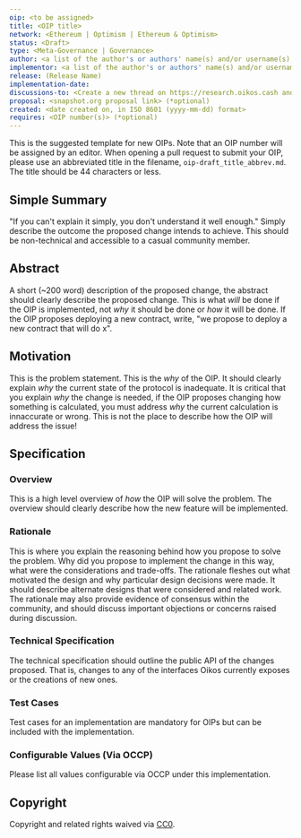```yaml
---
oip: <to be assigned>
title: <OIP title>
network: <Ethereum | Optimism | Ethereum & Optimism>
status: <Draft>
type: <Meta-Governance | Governance>
author: <a list of the author's or authors' name(s) and/or username(s), or name(s) and email(s), e.g. (use with the parentheses or triangular brackets): FirstName LastName (@GitHubUsername), FirstName LastName <foo@bar.com>, FirstName (@GitHubUsername) and GitHubUsername (@GitHubUsername)>
implementor: <a list of the author's or authors' name(s) and/or username(s), or name(s) and email(s), e.g. (use with the parentheses or triangular brackets): FirstName LastName (@GitHubUsername), FirstName LastName <foo@bar.com>, FirstName (@GitHubUsername) and GitHubUsername (@GitHubUsername)>
release: (Release Name)
implementation-date:
discussions-to: <Create a new thread on https://research.oikos.cash and drop the link here>
proposal: <snapshot.org proposal link> (*optional)
created: <date created on, in ISO 8601 (yyyy-mm-dd) format>
requires: <OIP number(s)> (*optional)
---
```


<!--You can leave these HTML comments in your merged OIP and delete the visible duplicate text guides, they will not appear and may be helpful to refer to if you edit it again. This is the suggested template for new OIPs. Note that an OIP number will be assigned by an editor. When opening a pull request to submit your OIP, please use an abbreviated title in the filename, `oip-draft_title_abbrev.md`. The title should be 44 characters or less.-->

This is the suggested template for new OIPs. Note that an OIP number will be assigned by an editor. When opening a pull request to submit your OIP, please use an abbreviated title in the filename, `oip-draft_title_abbrev.md`. The title should be 44 characters or less.

## Simple Summary

<!--"If you can't explain it simply, you don't understand it well enough." Simply describe the outcome the proposed changes intends to achieve. This should be non-technical and accessible to a casual community member.-->

"If you can't explain it simply, you don't understand it well enough." Simply describe the outcome the proposed change intends to achieve. This should be non-technical and accessible to a casual community member.

## Abstract

<!--A short (~200 word) description of the proposed change, the abstract should clearly describe the proposed change. This is what *will* be done if the OIP is implemented, not *why* it should be done or *how* it will be done. If the OIP proposes deploying a new contract, write, "we propose to deploy a new contract that will do x".-->

A short (~200 word) description of the proposed change, the abstract should clearly describe the proposed change. This is what _will_ be done if the OIP is implemented, not _why_ it should be done or _how_ it will be done. If the OIP proposes deploying a new contract, write, "we propose to deploy a new contract that will do x".

## Motivation

<!--This is the problem statement. This is the *why* of the OIP. It should clearly explain *why* the current state of the protocol is inadequate.  It is critical that you explain *why* the change is needed, if the OIP proposes changing how something is calculated, you must address *why* the current calculation is innaccurate or wrong. This is not the place to describe how the OIP will address the issue!-->

This is the problem statement. This is the _why_ of the OIP. It should clearly explain _why_ the current state of the protocol is inadequate. It is critical that you explain _why_ the change is needed, if the OIP proposes changing how something is calculated, you must address _why_ the current calculation is innaccurate or wrong. This is not the place to describe how the OIP will address the issue!

## Specification

<!--The specification should describe the syntax and semantics of any new feature, there are five sections
1. Overview
2. Rationale
3. Technical Specification
4. Test Cases
5. Configurable Values
-->

### Overview

<!--This is a high level overview of *how* the OIP will solve the problem. The overview should clearly describe how the new feature will be implemented.-->

This is a high level overview of _how_ the OIP will solve the problem. The overview should clearly describe how the new feature will be implemented.

### Rationale

<!--This is where you explain the reasoning behind how you propose to solve the problem. Why did you propose to implement the change in this way, what were the considerations and trade-offs. The rationale fleshes out what motivated the design and why particular design decisions were made. It should describe alternate designs that were considered and related work. The rationale may also provide evidence of consensus within the community, and should discuss important objections or concerns raised during discussion.-->

This is where you explain the reasoning behind how you propose to solve the problem. Why did you propose to implement the change in this way, what were the considerations and trade-offs. The rationale fleshes out what motivated the design and why particular design decisions were made. It should describe alternate designs that were considered and related work. The rationale may also provide evidence of consensus within the community, and should discuss important objections or concerns raised during discussion.

### Technical Specification

<!--The technical specification should outline the public API of the changes proposed. That is, changes to any of the interfaces Oikos currently exposes or the creations of new ones.-->

The technical specification should outline the public API of the changes proposed. That is, changes to any of the interfaces Oikos currently exposes or the creations of new ones.

### Test Cases

<!--Test cases for an implementation are mandatory for OIPs but can be included with the implementation..-->

Test cases for an implementation are mandatory for OIPs but can be included with the implementation.

### Configurable Values (Via OCCP)

<!--Please list all values configurable via OCCP under this implementation.-->

Please list all values configurable via OCCP under this implementation.

## Copyright

Copyright and related rights waived via [CC0](https://creativecommons.org/publicdomain/zero/1.0/).
